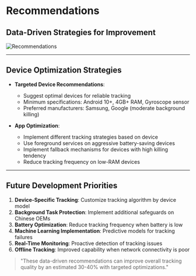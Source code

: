 # Recommendations

## Data-Driven Strategies for Improvement

![Recommendations](https://cdn.pixabay.com/photo/2018/03/10/12/00/paper-3213924_1280.jpg)

---

## Device Optimization Strategies

* **Targeted Device Recommendations**:
  - Suggest optimal devices for reliable tracking
  - Minimum specifications: Android 10+, 4GB+ RAM, Gyroscope sensor
  - Preferred manufacturers: Samsung, Google (moderate background killing)

* **App Optimization**:
  - Implement different tracking strategies based on device
  - Use foreground services on aggressive battery-saving devices
  - Implement fallback mechanisms for devices with high killing tendency
  - Reduce tracking frequency on low-RAM devices

---

## Future Development Priorities

1. **Device-Specific Tracking**: Customize tracking algorithm by device model
2. **Background Task Protection**: Implement additional safeguards on Chinese OEMs
3. **Battery Optimization**: Reduce tracking frequency when battery is low
4. **Machine Learning Implementation**: Predictive models for tracking failures
5. **Real-Time Monitoring**: Proactive detection of tracking issues
6. **Offline Tracking**: Improved capability when network connectivity is poor

> "These data-driven recommendations can improve overall tracking quality by an estimated 30-40% with targeted optimizations." 